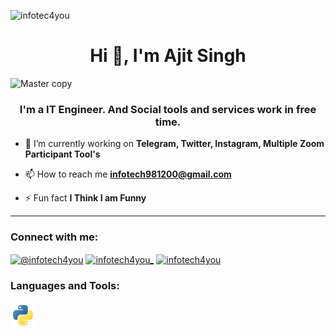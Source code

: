 <p align="left"> <img src="https://komarev.com/ghpvc/?username=infotec4you&label=Profile%20views&color=0e75b6&style=flat" alt="infotec4you" /> </p> <h1 align="center">Hi 👋, I'm Ajit Singh</h1> 



![Master copy](https://user-images.githubusercontent.com/95950194/147247533-87b0dcd9-a68d-4a13-b79c-dce9af4ed329.jpg)


<h3 align="center">I'm a IT Engineer. And Social tools and services work in free time.</h3>


- 🔭 I’m currently working on **Telegram, Twitter, Instagram, Multiple Zoom Participant Tool's**

- 📫 How to reach me **infotech981200@gmail.com**

- ⚡ Fun fact **I Think I am Funny**
-----------------------------------------------------------------------------------------------------------------------------------------------------------
<h3 align="left">Connect with me:</h3>
<p align="left">
<a href="https://twitter.com/@infotech4you" target="blank"><img align="center" src="https://raw.githubusercontent.com/rahuldkjain/github-profile-readme-generator/master/src/images/icons/Social/twitter.svg" alt="@infotech4you" height="30" width="40" /></a>
<a href="https://instagram.com/infotech4you_" target="blank"><img align="center" src="https://raw.githubusercontent.com/rahuldkjain/github-profile-readme-generator/master/src/images/icons/Social/instagram.svg" alt="infotech4you_" height="30" width="40" /></a>
<a href="https://www.youtube.com/c/infotech4you" target="blank"><img align="center" src="https://raw.githubusercontent.com/rahuldkjain/github-profile-readme-generator/master/src/images/icons/Social/youtube.svg" alt="infotech4you" height="30" width="40" /></a>
</p>

<h3 align="left">Languages and Tools:</h3>
<p align="left"> <a href="https://www.python.org" target="_blank" rel="noreferrer"> <img src="https://raw.githubusercontent.com/devicons/devicon/master/icons/python/python-original.svg" alt="python" width="40" height="40"/> </a> </p>
